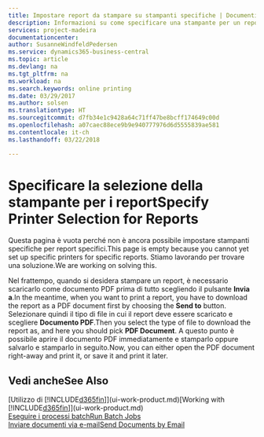 ```yaml
---
title: Impostare report da stampare su stampanti specifiche | Documenti Microsoft
description: Informazioni su come specificare una stampante per un report utilizzando la finestra Selezioni stampante.
services: project-madeira
documentationcenter: 
author: SusanneWindfeldPedersen
ms.service: dynamics365-business-central
ms.topic: article
ms.devlang: na
ms.tgt_pltfrm: na
ms.workload: na
ms.search.keywords: online printing
ms.date: 03/29/2017
ms.author: solsen
ms.translationtype: HT
ms.sourcegitcommit: d7fb34e1c9428a64c71ff47be8bcff174649c00d
ms.openlocfilehash: a07caec88ece9b9e940777976d6d5555839ae581
ms.contentlocale: it-ch
ms.lasthandoff: 03/22/2018

---
```

# <a name="specify-printer-selection-for-reports"></a><span data-ttu-id="f36f9-103">Specificare la selezione della stampante per i report</span><span class="sxs-lookup"><span data-stu-id="f36f9-103">Specify Printer Selection for Reports</span></span>
<span data-ttu-id="f36f9-104">Questa pagina è vuota perché non è ancora possibile impostare stampanti specifiche per report specifici.</span><span class="sxs-lookup"><span data-stu-id="f36f9-104">This page is empty because you cannot yet set up specific printers for specific reports.</span></span> <span data-ttu-id="f36f9-105">Stiamo lavorando per trovare una soluzione.</span><span class="sxs-lookup"><span data-stu-id="f36f9-105">We are working on solving this.</span></span>

<span data-ttu-id="f36f9-106">Nel frattempo, quando si desidera stampare un report, è necessario scaricarlo come documento PDF prima di tutto scegliendo il pulsante **Invia a**.</span><span class="sxs-lookup"><span data-stu-id="f36f9-106">In the meantime, when you want to print a report, you have to download the report as a PDF document first by choosing the **Send to** button.</span></span> <span data-ttu-id="f36f9-107">Selezionare quindi il tipo di file in cui il report deve essere scaricato e scegliere **Documento PDF**.</span><span class="sxs-lookup"><span data-stu-id="f36f9-107">Then you select the type of file to download the report as, and here you should pick **PDF Document**.</span></span> <span data-ttu-id="f36f9-108">A questo punto è possibile aprire il documento PDF immediatamente e stamparlo oppure salvarlo e stamparlo in seguito.</span><span class="sxs-lookup"><span data-stu-id="f36f9-108">Now, you can either open the PDF document right-away and print it, or save it and print it later.</span></span>

<!--

You can set up reports so that they must be printed on a specific printer. The following are some uses of printer selection:

- You can print reports on special company letterhead.
- You can print reports on different paper sizes.
- You can print reports on the default printer of a specified employee.

You use the **Printer Selections** window to set different values to obtain different output. If you set a specific printer selection, then it takes precedence over a more general printer selection. For example, you can set a printer selection that has values in the **User ID**, **Report ID**, and **Printer Name** fields. This printer selection takes precedence over a printer selection that has blank entries in the **User ID** or **Report ID** fields.

The following table describes the combination of values to specify when you set up printer selections for a report.

|To                                                 |Set the following values                                             |
|---------------------------------------------------|---------------------------------------------------------------------|
|Print a report to a specific printer for all users |Specify values in the **Report ID** and **Printer Name** fields and leave the **User ID** field blank.|
|Print all reports to a specific printer for a specific user|Specify values in the **User ID** and **Printer Name** fields and leave the **Report ID** field blank.|
|Set the default printer for all reports|Specify a value in the **Printer Name** field and leave the **User ID** and **Report ID** fields blank.|
|Print a specific report to the user’s default printer|Specify a value in the **Report ID** field and leave the **Printer Name** and **User ID** fields blank.|
|Print a specific report to a specific printer for a specific user|Specify values in all three fields.|
-->

## <a name="see-also"></a><span data-ttu-id="f36f9-109">Vedi anche</span><span class="sxs-lookup"><span data-stu-id="f36f9-109">See Also</span></span>
<span data-ttu-id="f36f9-110">[Utilizzo di [!INCLUDE[d365fin](includes/d365fin_md.md)]](ui-work-product.md)</span><span class="sxs-lookup"><span data-stu-id="f36f9-110">[Working with [!INCLUDE[d365fin](includes/d365fin_md.md)]](ui-work-product.md)</span></span>  
[<span data-ttu-id="f36f9-111">Eseguire i processi batch</span><span class="sxs-lookup"><span data-stu-id="f36f9-111">Run Batch Jobs</span></span>](ui-how-run-batch-jobs.md)  
[<span data-ttu-id="f36f9-112">Inviare documenti via e-mail</span><span class="sxs-lookup"><span data-stu-id="f36f9-112">Send Documents by Email</span></span>](ui-how-send-documents-email.md)  

